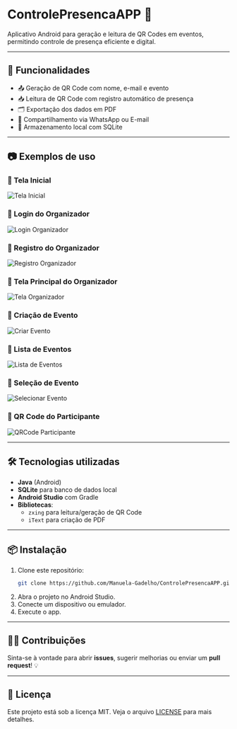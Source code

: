 # ControlePresencaAPP 📱

Aplicativo Android para geração e leitura de QR Codes em eventos, permitindo controle de presença eficiente e digital.

---

## 🚀 Funcionalidades

- 📤 Geração de QR Code com nome, e-mail e evento
- 📥 Leitura de QR Code com registro automático de presença
- 🗂 Exportação dos dados em PDF
- 📲 Compartilhamento via WhatsApp ou E-mail
- 🧠 Armazenamento local com SQLite

---

## 📷 Exemplos de uso

### 🔹 Tela Inicial
![Tela Inicial](https://github.com/user-attachments/assets/0bfe8a31-f914-475c-ac31-94f3b26f1212)

### 🔹 Login do Organizador
![Login Organizador](https://github.com/user-attachments/assets/c823af50-95c0-4ad0-a7de-a99aeb16f799)

### 🔹 Registro do Organizador
![Registro Organizador](https://github.com/user-attachments/assets/f902838c-59f8-4d43-945b-ce61300c1e9e)

### 🔹 Tela Principal do Organizador
![Tela Organizador](https://github.com/user-attachments/assets/aa54e0cf-8c3d-4e2b-921d-5d5bfbe58e2f)

### 🔹 Criação de Evento
![Criar Evento](https://github.com/user-attachments/assets/174c9d01-53c8-4a15-a8cf-ee86309937e8)

### 🔹 Lista de Eventos
![Lista de Eventos](https://github.com/user-attachments/assets/d127f2dd-86f0-4393-b965-c6e7c367443a)

### 🔹 Seleção de Evento
![Selecionar Evento](https://github.com/user-attachments/assets/5ff3e5f3-ded5-472e-823b-c9e9b8fb2647)

### 🔹 QR Code do Participante
![QRCode Participante](https://github.com/user-attachments/assets/534a4f72-1297-47c6-9fec-d4e683109aea)

---

## 🛠 Tecnologias utilizadas

- **Java** (Android)
- **SQLite** para banco de dados local
- **Android Studio** com Gradle
- **Bibliotecas**:
  - `zxing` para leitura/geração de QR Code
  - `iText` para criação de PDF

---

## 📦 Instalação

1. Clone este repositório:
   ```bash
   git clone https://github.com/Manuela-Gadelho/ControlePresencaAPP.git
   ```
2. Abra o projeto no Android Studio.
3. Conecte um dispositivo ou emulador.
4. Execute o app.

---

## 👩‍💻 Contribuições

Sinta-se à vontade para abrir **issues**, sugerir melhorias ou enviar um **pull request**! 💡

---

## 📄 Licença

Este projeto está sob a licença MIT. Veja o arquivo [LICENSE](LICENSE) para mais detalhes.
